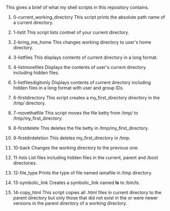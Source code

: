 This gives a brief of what my shell scripts in this repository contains.

1. 0-current_working_directory
This script prints the absolute path name of a current directory.

2. 1-listit
This script lists contnet of your current directory.

3. 2-bring_me_home
This changes working directory to user's home directory.

4. 3-listfiles
This displays contents of current directory in a long format.

5. 4-listmorefiles
Displays the contents of user's current directory including hidden files.

6. 5-listfilesdigitonly
Displays contents of current directory including hidden files in a long format with user and group IDs.

7. 6-firstdirectory
This script creates a my_first_directory directory in the /tmp/ directory.

8. 7-movethatfile
This script moves the file betty from /tmp/ to /tmp/my_first_directory.

9. 8-firstdelete
This deletes the file betty in /tmp/my_first_directory.

10. 9-firstdirdeletion
This deletes my_first_directory in /tmp.

11. 10-back
Changes the working directory to the previous one.

12. 11-lists
List files including hidden files in the current, parent and /boot directories.

13. 12-file_type
Prints the type of file named iamafile in /tmp directory.

14. 13-symbolic_link
Creates a symbolic_link named __ls__ to /bin/ls.

15. 14-copy_html
This script copies all .html files in current directory to the parent directory but only those that did not exist in the or were newer versions in the parent directory of a working directory.
